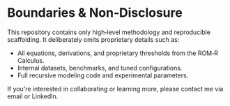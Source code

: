 # Boundaries & Non‑Disclosure

This repository contains only high‑level methodology and reproducible scaffolding. It deliberately omits proprietary details such as:

- All equations, derivations, and proprietary thresholds from the ROM‑R Calculus.
- Internal datasets, benchmarks, and tuned configurations.
- Full recursive modeling code and experimental parameters.

If you're interested in collaborating or learning more, please contact me via email or LinkedIn.
